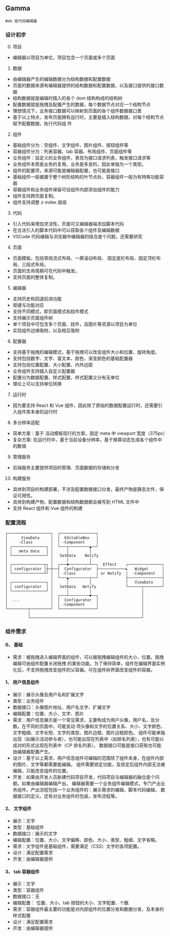 ## Gamma

`Web 低代码编辑器`

### 设计初步

0. 项目

- 编辑器以项目为单位，项目包含一个页面或多个页面

1. 数据

- 由编辑器产生的编辑数据分为结构数据和配置数据
- 页面的数据来源有编辑器提供的结构数据和配置数据，以及接口提供的接口数据
- 结构数据就是编辑时插入的各个 dom 结构构成的结构树
- 配置数据就是拖拽及配置产生的数据，每个数据节点对应一个结构节点
- 理想情况下，业务接口数据可以映射到页面的各个组件数据接口里
- 基于以上特点，发布页面拥有运行时，主要是插入结构数据，对每个结构节点赋予配置数据，执行代码组
  件

2. 组件

- 基础组件分为：空组件、文字组件、图片组件、按钮组件等
- 容器组件分为：列表容器、tab 容器、布局组件、页面组件等
- 业务组件：自定义的业务组件，表现为接口请求列表，触发接口请求等
- 业务组件本质是业务的复用，业务是多变的，因此单独为一个类型。
- 组件的配置项，来源可能是编辑器配置，也可能是接口
- 基础组件一般被置于整个树形结构的叶节点处，容器组件一般为有特殊功能容器
- 容器组件和业务组件保留可往组件内部添加组件的能力
- 组件支持跨页面复制。
- 组件支持调整 z-index 层级

3. 代码

- 引入代码来增加灵活性，页面可又编辑器端添加脚本代码
- 在合法引入的脚本代码中可以获取各个组件及编辑数据
- VSCode 代码编辑与浏览器中编辑器的结合是个问题，还需要研究

4. 页面

- 页面模板，包括常规流式布局、一屏滚动布局、 固定底栏布局、固定顶栏布局、三段式布局。
- 页面的生命周期可在代码中触发。
- 支持页面的整体复制。

5. 编辑器

- 支持历史和回退前进功能
- 按键与功能对应
- 支持不同模式，即页面模式和挂件模式
- 支持展示页面组件树
- 单个项目中可包含多个页面、挂件，且图片等资源以项目为单位
- 实现组件边缘吸附，以及相互吸附

6. 配置器

- 支持基于拖拽的编辑模式，基于拖拽可以改变组件大小和位置、旋转角度。
- 支持包括数字、文字、富文本、颜色、渐变颜色的基础配置器
- 支持包括位置配置、大小配置、内外边距
- 业务组件支持插入自定义配置器
- 配置分为数据配置、样式配置，样式配置又分有无单位
- 理论上可以支持单位转换

7. 运行时

- 因为要支持 React 和 Vue 组件，因此除了原始的数据配置运行时，还需要引入组件库本身的运行时

8. 多分辨率适配

- 简单方案：基于 活动模板现行的方案，固定 meta 中 viewport 宽度（375px）
- 复杂方案: 在运行时中，基于当前设备分辨率，基于换算动态生成各个组件中的数值

9. 管理服务

- 后端服务主要提供项目的管理、页面数据的存储和分发

10. 构建服务

- 具体到项目的构建部署，不涉及配置数据接口分发，最终产物是静态文件，保证可用性。
- 具体到构建产物，配置数据和结构数据都会被写到 HTML 文件中
- 支持 React 组件和 Vue 组件的构建

### 配置流程

```
┌───────────────────┐  ┌────────────────┐
│      ViewData     │  │  EditableBox   │
│     -Class        │  │ -Component     │
│ ┌───────────────┐ │  └───┬─────────▲──┘
│ │   meta data   │ │      │         │
│ └───────────────┘ │   SetData    Notify
│                   │      │         │
│ ┌──────────────┬┐ │  ┌───▼─────────┴──┐  Effect    ┌───────────────┐
│ │ configurator │┼─┼──┤  Configurator  ├────────────►   Widget      │
│ └──────────────┴┘ │  │ -Class         │ or Notify  │  -Component   │
│                   │  └───▲─────────┬──┘            ├───────────────┤
│ ┌───────────────┐ │      │         │               │   ViewData    │
│ │ configurator  │ │   SetData   Notify             └──────┬────────┘
│ └───────────────┘ │      │         │                      │
│                   │  ┌───┴─────────▼──┐                   │
│  ...              │  │  Configurator  │                   │
│                   │  │ -Component     │                   │
└─────────┬─────────┘  └────────────────┘                   │
          │                                                 │
          └─────────────────────────────────────────────────┘
```

### 组件需求

#### 0、 基础

- 需求：被拖拽进入编辑界面的组件，可以被拖拽编辑组件的大小、位置。拖拽编辑可由组件配置关闭拖拽
  的某些功能。为了保持简单，组件在编辑界面实例化后，不支持拖拽改变组件的父容器。可在组件树界面改变组件的容器。

#### 1、 用户信息组件

- 展示：展示头像及用户名和扩展文字
- 类型：业务组件
- 数据接口：头像图片地址、用户名文字、扩展文字
- 编辑配置：位置、大小、文字、图片
- 需求：用户信息展示是一个常见需求，主要构成为用户头像，用户名，及分数。在不同的页面中，可能变动
  项头像和文字的位置关系、大小、文字颜色、文字粗细、文字长短、文字的类型、图片边框、图片边框颜色。
  组件可能单独出现（如展示活动参与者），也可能出现在列表中（如排名列表），也有可能以成对的形式出现在列表中（CP 排名列表）。
  数据接口可能是接口获取也可能由编辑器配置产生。
- 设计：基于以上需求，用户信息组件可编辑的范围除了组件本身，在组件内部的图片、文字等都需要能编辑。
  组件需要锁定功能，及锁定后组件内部无法被编辑，只能改变组件的位置。
- 开发：如果由开发人员新建代码项目开发，代码项目与编辑器的融合是个问题。如果由编辑器编辑产出，
  编辑器需要一个业务组件编辑模式，专门产出业务组件。产出流程包括一个业务组件的：展示需求的编辑，脚本代码编辑，
  数据接口的定义。还有对业务组件的包装，发布流程等。

#### 2、 文字组件

- 展示：文字
- 类型：基础组件
- 数据接口：展示的文字
- 编辑配置：位置、大小、文字偏移、颜色、大小、类型、粗细、文字省略。
- 需求：文字组件是基础组件，需要满足（CSS）文字的各项配置。
- 设计：满足配置需求
- 开发：由编辑器提供

#### 3、 tab 容器组件

- 展示：文字
- 类型：容器组件
- 数据接口：无
- 编辑配置： 位置、大小、tab 按钮的大小、文字配置、个数
- 需求：容器组件最主要的功能是对内部组件的位置分发和数据分发，及本身的样式配置
- 设计：满足配置需求
- 开发：由编辑器提供
